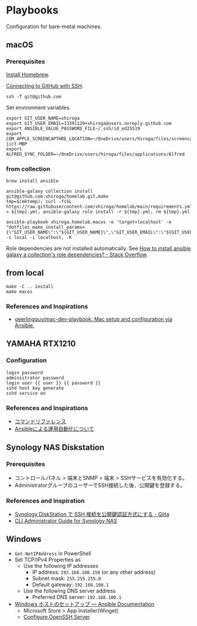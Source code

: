 # Playbooks

Configuration for bare-metal machines.

## macOS

### Prerequisites

[Install Homebrew](https://docs.brew.sh/Installation).

[Connecting to GitHub with SSH](https://docs.github.com/en/authentication/connecting-to-github-with-ssh).

```shell
ssh -T git@github.com
```

Set environment variables.

```shell
export GIT_USER_NAME=xhiroga
export GIT_USER_EMAIL=13391129+xhiroga@users.noreply.github.com
export ANSIBLE_VALUE_PASSWORD_FILE~/.ssh/id_ed25519
export COM_APPLE_SCREENCAPTHRE_LOCATION=~/OneDrive/users/hiroga/files/screencapture/hiroga-jict-MBP
export ALFRED_SYNC_FOLDER=~/OneDrive/users/hiroga/files/applications/Alfred
```

### from collection

```shell
brew install ansible

ansible-galaxy collection install git@github.com:xhiroga/homelab.git,make
tmp=$(mktemp); curl -fsSL https://raw.githubusercontent.com/xhiroga/homelab/main/requirements.yml > ${tmp}.yml; ansible-galaxy role install -r ${tmp}.yml; rm ${tmp}.yml

ansible-playbook xhiroga.homelab.macos -e 'target=localhost' -e "dotfiles_make_install_params={\"GIT_USER_NAME\":\"${GIT_USER_NAME}\",\"GIT_USER_EMAIL\":\"${GIT_USER_EMAIL}\",\"ANSIBLE_VALUE_PASSWORD_FILE\":\"${ANSIBLE_VALUE_PASSWORD_FILE}\"}" -c local -i localhost, -K
```

Role dependencies are not installed automatically. See [How to install ansible galaxy a collection's role dependencies? - Stack Overflow](https://stackoverflow.com/questions/60829595/how-to-install-ansible-galaxy-a-collections-role-dependencies)

## from local

```shell
make -C .. install
make macos
```

### References and Inspirations

- [geerlingguy/mac-dev-playbook: Mac setup and configuration via Ansible.](https://github.com/geerlingguy/mac-dev-playbook)


## YAMAHA RTX1210

### Configuration

```
login password
administrator password
login user {{ user }} {{ password }}
sshd host key generate
sshd service on
```

### References and Inspirations

- [コマンドリファレンス](http://www.rtpro.yamaha.co.jp/RT/manual/rt-common/index.html)
- [Ansibleによる運用自動化について](http://www.rtpro.yamaha.co.jp/RT/docs/ansible/index.html)


## Synology NAS Diskstation

### Prerequisites

- コントロールパネル > 端末とSNMP > 端末 > SSHサービスを有効化する。
- AdministratorグループのユーザーでSSH接続した後、公開鍵を登録する。

### References and Inspiration

- [Synology DiskStation で SSH 接続を公開鍵認証方式にする - Qiita](https://qiita.com/shimizumasaru/items/56474d98e723ea1b5ae3)
- [CLI Administrator Guide for Synology NAS](https://global.download.synology.com/download/Document/Software/DeveloperGuide/Firmware/DSM/All/enu/Synology_DiskStation_Administration_CLI_Guide.pdf)


## Windows

- `Get-NetIPAddress` in PowerShell
- Set TCP/IPv4 Properties as
    - Use the following IP addresses
        - IP address: `192.168.100.150` (or any other address)
        - Subnet mask: `255.255.255.0`
        - Default gateway: `192.168.100.1`
    - Use the following DNS server address
        - Preferred DNS server: `192.168.100.1`
- [Windows ホストのセットアップ — Ansible Documentation](https://docs.ansible.com/ansible/2.9_ja/user_guide/windows_setup.html#id3)
    - Microsoft Store > App Installer(Winget)
    - [Configure OpenSSH Server](./scripts/setup.ps1)

